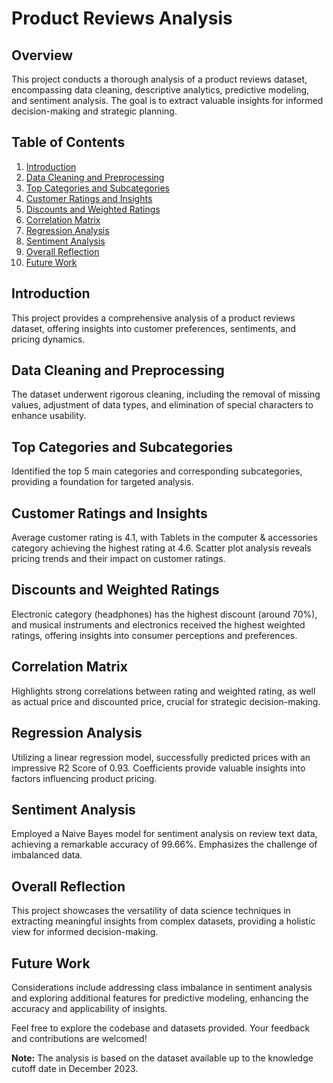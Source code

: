# Product Reviews Analysis

## Overview

This project conducts a thorough analysis of a product reviews dataset, encompassing data cleaning, descriptive analytics, predictive modeling, and sentiment analysis. The goal is to extract valuable insights for informed decision-making and strategic planning.

## Table of Contents

1. [Introduction](#introduction)
2. [Data Cleaning and Preprocessing](#data-cleaning-and-preprocessing)
3. [Top Categories and Subcategories](#top-categories-and-subcategories)
4. [Customer Ratings and Insights](#customer-ratings-and-insights)
5. [Discounts and Weighted Ratings](#discounts-and-weighted-ratings)
6. [Correlation Matrix](#correlation-matrix)
7. [Regression Analysis](#regression-analysis)
8. [Sentiment Analysis](#sentiment-analysis)
9. [Overall Reflection](#overall-reflection)
10. [Future Work](#future-work)

## Introduction

This project provides a comprehensive analysis of a product reviews dataset, offering insights into customer preferences, sentiments, and pricing dynamics.

## Data Cleaning and Preprocessing

The dataset underwent rigorous cleaning, including the removal of missing values, adjustment of data types, and elimination of special characters to enhance usability.

## Top Categories and Subcategories

Identified the top 5 main categories and corresponding subcategories, providing a foundation for targeted analysis.

## Customer Ratings and Insights

Average customer rating is 4.1, with Tablets in the computer & accessories category achieving the highest rating at 4.6. Scatter plot analysis reveals pricing trends and their impact on customer ratings.

## Discounts and Weighted Ratings

Electronic category (headphones) has the highest discount (around 70%), and musical instruments and electronics received the highest weighted ratings, offering insights into consumer perceptions and preferences.

## Correlation Matrix

Highlights strong correlations between rating and weighted rating, as well as actual price and discounted price, crucial for strategic decision-making.

## Regression Analysis

Utilizing a linear regression model, successfully predicted prices with an impressive R2 Score of 0.93. Coefficients provide valuable insights into factors influencing product pricing.

## Sentiment Analysis

Employed a Naive Bayes model for sentiment analysis on review text data, achieving a remarkable accuracy of 99.66%. Emphasizes the challenge of imbalanced data.

## Overall Reflection

This project showcases the versatility of data science techniques in extracting meaningful insights from complex datasets, providing a holistic view for informed decision-making.

## Future Work

Considerations include addressing class imbalance in sentiment analysis and exploring additional features for predictive modeling, enhancing the accuracy and applicability of insights.

Feel free to explore the codebase and datasets provided. Your feedback and contributions are welcomed!

**Note:** The analysis is based on the dataset available up to the knowledge cutoff date in December 2023.
